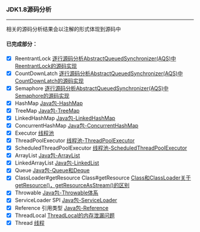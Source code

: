 ### JDK1.8源码分析

------

相关的源码分析结果会以注解的形式体现到源码中

#### 已完成部分：

- [x] ReentrantLock   [逐行源码分析AbstractQueuedSynchronizer(AQS)中ReentrantLock的源码实现](https://www.zcswl7961.com/index.php/2020/12/03/abstractqueuedsynchronizer/)
- [x] CountDownLatch [逐行源码分析AbstractQueuedSynchronizer(AQS)中CountDownLatch的源码实现](https://www.zcswl7961.com/index.php/2020/12/09/aqs-countdownlatch/)
- [x] Semaphore [逐行源码分析AbstractQueuedSynchronizer(AQS)中Semaphore的源码实现](https://www.zcswl7961.com/index.php/2020/12/09/aqs-semaphore/)
- [x] HashMap [Java包-HashMap](https://www.processon.com/view/link/60139ed4079129652cdf9c93)
- [x] TreeMap [Java包-TreeMap](https://www.processon.com/view/link/60139ed4079129652cdf9c93)
- [x] LinkedHashMap [Java包-LinkedHashMap](https://www.processon.com/view/link/60139ed4079129652cdf9c93)
- [x] ConcurrentHashMap [Java包-ConcurrentHashMap](https://www.processon.com/view/link/60139ed4079129652cdf9c93)
- [x] Executor [线程池](https://www.processon.com/view/link/60139f617d9c08426cf87106)
- [x] ThreadPoolExecutor [线程池-ThreadPoolExecutor](https://www.processon.com/view/link/60139f617d9c08426cf87106)
- [x] ScheduledThreadPoolExecutor [线程池-ScheduledThreadPoolExecutor](https://www.processon.com/view/link/60139f617d9c08426cf87106)
- [x] ArrayList [Java包-ArrayList](https://www.processon.com/view/link/60139f617d9c08426cf87106)
- [x] LinkedArrayList [Java包-LinkedList](https://www.processon.com/view/link/60139f617d9c08426cf87106)
- [x] Queue [Java包-Queue和Deque](https://www.processon.com/view/link/60139ed4079129652cdf9c93)
- [x] ClassLoader#getResource Class#getResource [Class和ClassLoader关于getResource()，getResourceAsStream()的区别](https://blog.csdn.net/zcswl7961/article/details/103831231)
- [x] Throwable [Java包-Throwable体系](https://www.processon.com/view/link/60139ed4079129652cdf9c93)
- [x] ServiceLoader SPI [Java包-ServiceLoader](https://www.processon.com/view/link/60139ed4079129652cdf9c93)
- [x] Reference 引用类型 [Java包-Reference](https://www.processon.com/view/link/60139ed4079129652cdf9c93)
- [x] ThreadLocal [ThreadLocal的内存泄漏问题](https://www.zcswl7961.com/index.php/2021/02/03/threadlocal/)
- [x] Thread [线程](https://www.processon.com/view/link/60139f617d9c08426cf87106)
